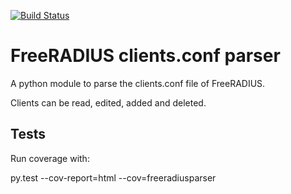 [![Build Status](https://travis-ci.org/privacyidea/freeradiusparser.svg?branch=master)](https://travis-ci.org/privacyidea/freeradiusparser)

# FreeRADIUS clients.conf parser

A python module to parse the clients.conf file
of FreeRADIUS.

Clients can be read, edited, added and deleted.

## Tests

Run coverage with:

   py.test --cov-report=html --cov=freeradiusparser
